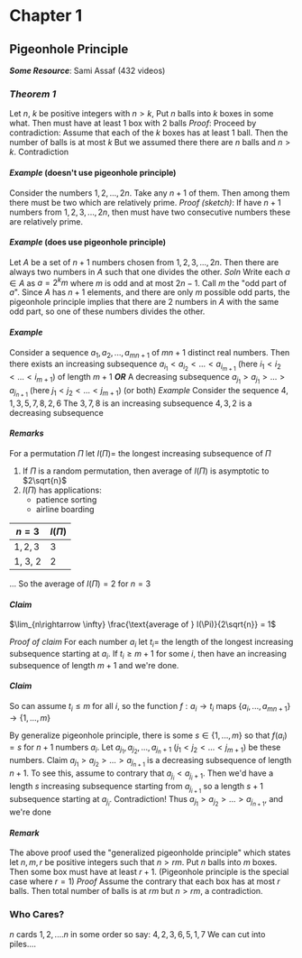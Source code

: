 # Chapter 1
## Pigeonhole Principle

___Some Resource___:
Sami Assaf (432 videos)

### _Theorem 1_ 
Let $n$, $k$ be positive integers with $n>k$, Put $n$ balls into $k$ boxes in some what. Then must have at least 1 box with 2 balls
_Proof_:
Proceed by contradiction:
Assume that each of the $k$ boxes has at least 1 ball. Then the number of balls is at most $k$ But we assumed there there are $n$ balls and $n>k$. Contradiction

#### _Example_ (doesn't use pigeonhole principle)
Consider the numbers $1,2,...,2n$. Take any $n+1$ of them. Then among them there must be two which are relatively prime.
_Proof (sketch)_:
If have $n+1$ numbers from $1,2,3,...,2n$, then must have two consecutive numbers these are relatively prime.

#### _Example_ (does use pigeonhole principle)
Let $A$ be a set of $n+1$ numbers chosen from $1,2,3,...,2n$. Then there are always two numbers in $A$ such that one divides the other.
_Soln_
Write each $a\in A$ as $a=2^km$ where $m$ is odd and at most $2n-1$. Call $m$ the "odd part of $a$". Since $A$ has $n+1$ elements, and there are only $m$ possible odd parts, the pigeonhole principle implies that there are 2 numbers in $A$ with the same odd part, so one of these numbers divides the other.

#### _Example_
Consider a sequence $a_1, a_2, ..., a_{mn+1}$ of $mn+1$ distinct real numbers. Then there exists an increasing subsequence $a_{i_1} < a_{i_2}<...< a_{i_{m+1}}$ (here $i_1 < i_2 < … < i_{m+1}$) of length $m+1$
___OR___
A decreasing subsequence $a_{j_1} > a_{j_1} > … > a_{j_{n+1}}$ (here $j_1 < j_2 < … < j_{m+1}$) (or both)
_Example_
Consider the sequence $4,1,3,5,7,8,2,6$
The
$3, 7, 8$ is an increasing subsequence
$4, 3, 2$ is a decreasing subsequence

#### _Remarks_
For a permutation $\Pi$ let $I(\Pi) =$ the longest increasing subsequence of $\Pi$

1. If $\Pi$ is a random permutation, then average of $I(\Pi)$ is asymptotic to $2\sqrt{n}$
2. $I(\Pi)$ has applications:
   - patience sorting
   - airline boarding

|$n=3$  |  $I(\Pi)$ |
|----------|---------| 
|$1, 2, 3$  |  3       | 
|1, 3, 2  |  2      |
...
So the average of $I(\Pi) = 2$ for $n=3$

#### _Claim_
$\lim_{n\rightarrow \infty} \frac{\text{average of } I(\Pi)}{2\sqrt{n}} = 1$

_Proof of claim_
For each number $a_i$ let $t_i =$ the length of the longest increasing subsequence starting at $a_i$. If $t_i \geq m+1$ for some $i$, then have an increasing subsequence of length $m+1$ and we're done.

#### _Claim_
So can assume $t_i \leq m$ for all $i$, so the function $f:a_i \rightarrow t_i$ maps $\{a_i, ..., a_{mn+1}\} \rightarrow \{1, ..., m\}$

By generalize pigeonhole principle, there is some $s \in \{1, ..., m\}$ so that $f(a_i) = s$ for $n+1$ numbers $a_i$. Let $a_{j_1}, a_{j_2}, ..., a_{j_n+1}$ ($j_1 < j_2 < … < j_{m+1}$) be these numbers.
Claim $a_{j_1} > a_{j_2} >...> a_{j_{n+1}}$ is a decreasing subsequence of length $n+1$. To see this, assume to contrary that 
$a_{j_i} < a_{j_i+1}$. Then we'd have a length $s$ increasing subsequence starting from $a_{j_{i+1}}$ so a length $s+1$ subsequence starting at $a_{j_i}$. Contradiction!
Thus $a_{j_1} > a_{j_2} > … > a_{j_{n+1}}$, and we're done

#### _Remark_
The above proof used the "generalized pigeonholde principle" which states
let $n, m, r$ be positive integers such that $n > rm$. Put $n$ balls into $m$ boxes. Then some box must have at least $r+1$. (Pigeonhole principle is the special case where $r=1$)
_Proof_
Assume the contrary that each box has at most $r$ balls. Then total number of balls is at $rm$ but $n>rm$, a contradiction.

### Who Cares?
$n$ cards
$1, 2,. ...n$
in some order so say:
$4, 2, 3, 6, 5, 1, 7$
We can cut into piles....
